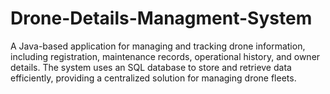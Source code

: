 # Drone-Details-Managment-System
A Java-based application for managing and tracking drone information, including registration, maintenance records, operational history, and owner details. The system uses an SQL database to store and retrieve data efficiently, providing a centralized solution for managing drone fleets.
